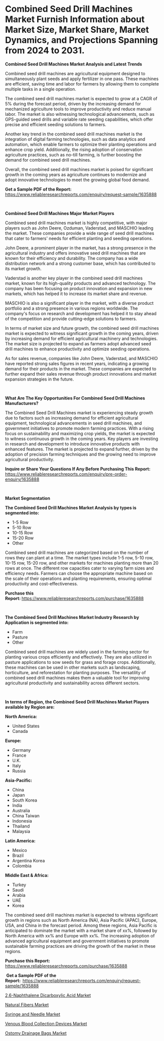 <p><h1>Combined Seed Drill Machines Market Furnish Information about Market Size, Market Share, Market Dynamics, and Projections Spanning from 2024 to 2031.</h1></p><p><strong>Combined Seed Drill Machines Market Analysis and Latest Trends</strong></p>
<p><p>Combined seed drill machines are agricultural equipment designed to simultaneously plant seeds and apply fertilizer in one pass. These machines are efficient, saving time and labor for farmers by allowing them to complete multiple tasks in a single operation.</p><p>The combined seed drill machines market is expected to grow at a CAGR of 5% during the forecast period, driven by the increasing demand for mechanized agriculture tools to improve productivity and reduce manual labor. The market is also witnessing technological advancements, such as GPS-guided seed drills and variable rate seeding capabilities, which offer precise and efficient seeding solutions to farmers.</p><p>Another key trend in the combined seed drill machines market is the integration of digital farming technologies, such as data analytics and automation, which enable farmers to optimize their planting operations and enhance crop yield. Additionally, the rising adoption of conservation agriculture practices, such as no-till farming, is further boosting the demand for combined seed drill machines.</p><p>Overall, the combined seed drill machines market is poised for significant growth in the coming years as agriculture continues to modernize and adopt innovative technologies to meet the growing global food demand.</p></p>
<p><strong>Get a Sample PDF of the Report:&nbsp;</strong> <a href="https://www.reliableresearchreports.com/enquiry/request-sample/1635888">https://www.reliableresearchreports.com/enquiry/request-sample/1635888</a></p>
<p>&nbsp;</p>
<p><strong>Combined Seed Drill Machines Major Market Players</strong></p>
<p><p>Combined seed drill machines market is highly competitive, with major players such as John Deere, Ozduman, Vaderstad, and MASCHIO leading the market. These companies provide a wide range of seed drill machines that cater to farmers' needs for efficient planting and seeding operations.</p><p>John Deere, a prominent player in the market, has a strong presence in the agricultural industry and offers innovative seed drill machines that are known for their efficiency and durability. The company has a wide distribution network and a strong customer base, which has contributed to its market growth.</p><p>Vaderstad is another key player in the combined seed drill machines market, known for its high-quality products and advanced technology. The company has been focusing on product innovation and expansion in new markets, which has helped it to increase its market share and revenue.</p><p>MASCHIO is also a significant player in the market, with a diverse product portfolio and a strong presence in various regions worldwide. The company's focus on research and development has helped it to stay ahead of the competition and provide cutting-edge solutions to farmers.</p><p>In terms of market size and future growth, the combined seed drill machines market is expected to witness significant growth in the coming years, driven by increasing demand for efficient agricultural machinery and technologies. The market size is projected to expand as farmers adopt advanced seed drill machines to enhance productivity and optimize seeding operations.</p><p>As for sales revenue, companies like John Deere, Vaderstad, and MASCHIO have reported strong sales figures in recent years, indicating a growing demand for their products in the market. These companies are expected to further expand their sales revenue through product innovations and market expansion strategies in the future.</p></p>
<p>&nbsp;</p>
<p><strong>What Are The Key Opportunities For Combined Seed Drill Machines Manufacturers?</strong></p>
<p><p>The Combined Seed Drill Machines market is experiencing steady growth due to factors such as increasing demand for efficient agricultural equipment, technological advancements in seed drill machines, and government initiatives to promote modern farming practices. With a rising focus on sustainability and maximizing crop yields, the market is expected to witness continuous growth in the coming years. Key players are investing in research and development to introduce innovative products with enhanced features. The market is projected to expand further, driven by the adoption of precision farming techniques and the growing need to improve agricultural productivity.</p></p>
<p><strong>Inquire or Share Your Questions If Any Before Purchasing This Report:</strong> <a href="https://www.reliableresearchreports.com/enquiry/pre-order-enquiry/1635888">https://www.reliableresearchreports.com/enquiry/pre-order-enquiry/1635888</a></p>
<p>&nbsp;</p>
<p><strong>Market Segmentation</strong></p>
<p><strong>The Combined Seed Drill Machines Market Analysis by types is segmented into:</strong></p>
<p><ul><li>1-5 Row</li><li>5-10 Row</li><li>10-15 Row</li><li>15-20 Row</li><li>Other</li></ul></p>
<p><p>Combined seed drill machines are categorized based on the number of rows they can plant at a time. The market types include 1-5 row, 5-10 row, 10-15 row, 15-20 row, and other markets for machines planting more than 20 rows at once. The different row capacities cater to varying farm sizes and efficiency needs. Farmers can choose the appropriate machine based on the scale of their operations and planting requirements, ensuring optimal productivity and cost-effectiveness.</p></p>
<p><strong>Purchase this Report:&nbsp;</strong><a href="https://www.reliableresearchreports.com/purchase/1635888">https://www.reliableresearchreports.com/purchase/1635888</a></p>
<p>&nbsp;</p>
<p><strong>The Combined Seed Drill Machines Market Industry Research by Application is segmented into:</strong></p>
<p><ul><li>Farm</li><li>Pasture</li><li>Other</li></ul></p>
<p><p>Combined seed drill machines are widely used in the farming sector for planting various crops efficiently and effectively. They are also utilized in pasture applications to sow seeds for grass and forage crops. Additionally, these machines can be used in other markets such as landscaping, horticulture, and reforestation for planting purposes. The versatility of combined seed drill machines makes them a valuable tool for improving agricultural productivity and sustainability across different sectors.</p></p>
<p>&nbsp;</p>
<p><strong>In terms of Region, the Combined Seed Drill Machines Market Players available by Region are:</strong></p>
<p>
    <p> <strong> North America: </strong>
        <ul>
            <li>United States</li>
            <li>Canada</li>
        </ul>
        </p> 
    <p> <strong> Europe: </strong>
        <ul>
            <li>Germany</li>
            <li>France</li>
            <li>U.K.</li>
            <li>Italy</li>
            <li>Russia</li>
        </ul>
        </p> 
    <p> <strong> Asia-Pacific: </strong>
        <ul>
            <li>China</li>
            <li>Japan</li>
            <li>South Korea</li>
            <li>India</li>
            <li>Australia</li>
            <li>China Taiwan</li>
            <li>Indonesia</li>
            <li>Thailand</li>
            <li>Malaysia</li>
        </ul>
        </p> 
    <p> <strong> Latin America: </strong>
        <ul>
            <li>Mexico</li>
            <li>Brazil</li>
            <li>Argentina Korea</li>
            <li>Colombia</li>
        </ul>
        </p> 
    <p> <strong> Middle East & Africa: </strong>
        <ul>
            <li>Turkey</li>
            <li>Saudi</li>
            <li>Arabia</li>
            <li>UAE</li>
            <li>Korea</li>
        </ul>
    </p>
    </p>
<p><p>The combined seed drill machines market is expected to witness significant growth in regions such as North America (NA), Asia Pacific (APAC), Europe, USA, and China in the forecast period. Among these regions, Asia Pacific is anticipated to dominate the market with a market share of xx%, followed by North America with xx% and Europe with xx%. The increasing adoption of advanced agricultural equipment and government initiatives to promote sustainable farming practices are driving the growth of the market in these regions.</p></p>
<p><strong>Purchase this Report: </strong><a href="https://www.reliableresearchreports.com/purchase/1635888">https://www.reliableresearchreports.com/purchase/1635888</a></p>
<p>&nbsp;<strong>Get a Sample PDF of the Report:&nbsp;&nbsp;</strong><a href="https://www.reliableresearchreports.com/enquiry/request-sample/1635888">https://www.reliableresearchreports.com/enquiry/request-sample/1635888</a></p>
<p><strong></strong></p>
<p><p><a href="https://github.com/pjcfca/Market-Research-Report-List-1/blob/main/26-naphthalene-dicarboxylic-acid-market.md">2,6-Naphthalene Dicarboxylic Acid Market</a></p><p><a href="https://github.com/johnbach50/Market-Research-Report-List-1/blob/main/natural-fibers-market.md">Natural Fibers Market</a></p><p><a href="https://medium.com/@brendamoreno1988/syringe-and-needle-market-analysis-and-sze-forecasted-for-period-from-2024-to-2031-d6aafca29129">Syringe and Needle Market</a></p><p><a href="https://medium.com/@brendamoreno1988/venous-blood-collection-devices-market-trends-and-market-analysis-forecasted-for-period-2024-2031-ecd337bae6ef">Venous Blood Collection Devices Market</a></p><p><a href="https://medium.com/@kathyburton10/ostomy-drainage-bags-market-size-market-outlook-and-market-forecast-2024-to-2031-ff3e7105952c">Ostomy Drainage Bags Market</a></p></p>
